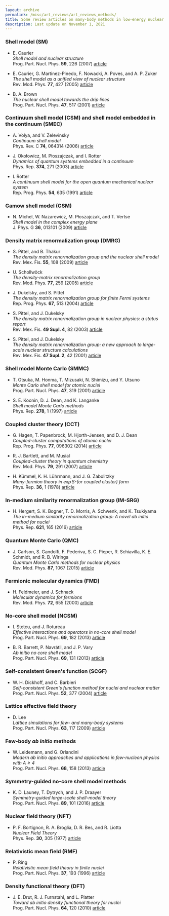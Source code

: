 ```yaml
---
layout: archive
permalink: /misc/art_reviews/art_reviews_methods/
title: Some review articles on many-body methods in low-energy nuclear physics
description: Last update on November 1, 2021
---
```



### Shell model (SM)

[//]: # (caurier07_382)
- E. Caurier  
  _Shell model and nuclear structure_  
  Prog. Part. Nucl. Phys. **59**, 226 (2007) [article](https://dx.doi.org/10.1016/j.ppnp.2006.12.012)  

[//]: # (caurier05_424)
- E. Caurier, G. Martinez-Pinedo, F. Nowacki, A. Poves, and A. P. Zuker  
  _The shell model as a unified view of nuclear structure_  
  Rev. Mod. Phys. **77**, 427 (2005) [article](https://dx.doi.org/10.1103/RevModPhys.77.427)  

[//]: # (brown01_995)
- B. A. Brown  
  _The nuclear shell model towards the drip lines_  
  Prog. Part. Nucl. Phys. **47**, 517 (2001) [article](https://dx.doi.org/10.1016/S0146-6410(01)00159-4)  

### Continuum shell model (CSM) and shell model embedded in the continuum (SMEC)

[//]: # (volya06_94)
- A. Volya, and V. Zelevinsky  
  _Continuum shell model_  
  Phys. Rev. C **74**, 064314 (2006) [article](https://dx.doi.org/10.1103/PhysRevC.74.064314)  

[//]: # (okolowicz03_21)
- J. Oko&#322;owicz, M. P&#322;oszajczak, and I. Rotter  
  _Dynamics of quantum systems embedded in a continuum_  
  Phys. Rep. **374**, 271 (2003) [article](https://dx.doi.org/10.1016/S0370-1573(02)00366-6)  

[//]: # (rotter91_448)
- I. Rotter  
  _A continuum shell model for the open quantum mechanical nuclear system_  
  Rep. Prog. Phys. **54**, 635 (1991) [article](https://dx.doi.org/10.1088/0034-4885/54/4/003)  

### Gamow shell model (GSM)

[//]: # (michel09_2)
- N. Michel, W. Nazarewicz, M. P&#322;oszajczak, and T. Vertse  
  _Shell model in the complex energy plane_  
  J. Phys. G **36**, 013101 (2009) [article](https://dx.doi.org/10.1088/0954-3899/36/1/013101)  


### Density matrix renormalization group (DMRG)

[//]: # (pittel09_2012)
- S. Pittel, and B. Thakur  
  _The density matrix renormalization group and the nuclear shell model_  
  Rev. Mex. Fis. **55**, 108 (2009) [article]()  

[//]: # (schollwock05_479)
- U. Schollw&ouml;ck  
  _The density-matrix renormalization group_  
  Rev. Mod. Phys. **77**, 259 (2005) [article](https://dx.doi.org/10.1103/RevModPhys.77.259)  

[//]: # (dukelsky04_446)
- J. Dukelsky, and S. Pittel  
  _The density matrix renormalization group for finite Fermi systems_  
  Rep. Prog. Phys. **67**, 513 (2004) [article](https://dx.doi.org/10.1088/0034-4885/67/4/R02)  

[//]: # (pittel03_2007)
- S. Pittel, and J. Dukelsky  
  _The density matrix renormalization group in nuclear physics: a status report_  
  Rev. Mex. Fis. **49 Supl. 4**, 82 (2003) [article]()  

[//]: # (pittel01_2008)
- S. Pittel, and J. Dukelsky  
  _The density matrix renormalization group: a new approach to large-scale nuclear structure calculations_  
  Rev. Mex. Fis. **47 Supl. 2**, 42 (2001) [article]()  

### Shell model Monte Carlo (SMMC)

[//]: # (otsuka01_2384)
- T. Otsuka, M. Honma, T. Mizusaki, N. Shimizu, and Y. Utsuno  
  _Monte Carlo shell model for atomic nuclei_  
  Prog. Part. Nucl. Phys. **47**, 319 (2001) [article](https://doi.org/10.1016/S0146-6410(01)00157-0)  

[//]: # (koonin97_586)
- S. E. Koonin, D. J. Dean, and K. Langanke  
  _Shell model Monte Carlo methods_  
  Phys. Rep. **278**, 1 (1997) [article](https://dx.doi.org/10.1016/S0370-1573(96)00017-8)  

### Coupled cluster theory (CCT)

[//]: # (hagen13_939)
- G. Hagen, T. Papenbrock, M. Hjorth-Jensen, and D. J. Dean  
  _Coupled-cluster computations of atomic nuclei_  
  Rep. Prog. Phys. **77**, 096302 (2014) [article](https://dx.doi.org/10.1088/0034-4885/77/9/096302)  

[//]: # (bartlett07_954)
- R. J. Bartlett, and M. Musial  
  _Coupled-cluster theory in quantum chemistry_  
  Rev. Mod. Phys. **79**, 291 (2007) [article](https://dx.doi.org/10.1103/RevModPhys.79.291)  

[//]: # (kummel78_953)
- H. K&uuml;mmel, K. H. L&uuml;hrmann, and J. G. Zabolitzky  
  _Many-fermion theory in $\exp S$-(or coupled cluster) form_  
  Phys. Rep. **36**, 1 (1978) [article](https://dx.doi.org/10.1016/0370-1573(78)90081-9)  


### In-medium similarity renormalization group (IM-SRG)

[//]: # (hergert16_1673)
- H. Hergert, S. K. Bogner, T. D. Morris, A. Schwenk, and K. Tsukiyama  
  _The in-medium similarity renormalization group: A novel ab initio method for nuclei_  
  Phys. Rep. **621**, 165 (2016) [article](http://dx.doi.org/10.1016/j.physrep.2015.12.007)  

### Quantum Monte Carlo (QMC)

[//]: # (carlson15_1610)
- J. Carlson, S. Gandolfi, F. Pederiva, S. C. Pieper, R. Schiavilla, K. E. Schmidt, and R. B. Wiringa  
  _Quantum Monte Carlo methods for nuclear physics_  
  Rev. Mod. Phys. **87**, 1067 (2015) [article](http://dx.doi.org/10.1103/RevModPhys.87.1067)  

### Fermionic molecular dynamics (FMD)

[//]: # (feldmeier00_2337)
- H. Feldmeier, and J. Schnack  
  _Molecular dynamics for fermions_  
  Rev. Mod. Phys. **72**, 655 (2000) [article](https://doi.org/10.1103/RevModPhys.72.655)  

### No-core shell model (NCSM)

[//]: # (stetcu13_238)
- I. Stetcu, and J. Rotureau  
  _Effective interactions and operators in no-core shell model_  
  Prog. Part. Nucl. Phys. **69**, 182 (2013) [article](https://dx.doi.org/10.1016/j.ppnp.2012.10.001)  

[//]: # (barrett13_688)
- B. R. Barrett, P. Navr&aacute;til, and J. P. Vary  
  _Ab initio no core shell model_  
  Prog. Part. Nucl. Phys. **69**, 131 (2013) [article](https://dx.doi.org/10.1016/j.ppnp.2012.10.003)  

### Self-consistent Green's function (SCGF)

[//]: # (dickhoff04_947)
- W. H. Dickhoff, and C. Barbieri  
  _Self-consistent Green's function method for nuclei and nuclear matter_  
  Prog. Part. Nucl. Phys. **52**, 377 (2004) [article](https://dx.doi.org/10.1016/j.ppnp.2004.02.038)  

### Lattice effective field theory

[//]: # (lee09_949)
- D. Lee  
  _Lattice simulations for few- and many-body systems_  
  Prog. Part. Nucl. Phys. **63**, 117 (2009) [article](https://dx.doi.org/10.1016/j.ppnp.2008.12.001)  

### Few-body _ab initio_ methods

[//]: # (leidemann13_214)
- W. Leidemann, and G. Orlandini  
  _Modern ab initio approaches and applications in few-nucleon physics with $A \geq 4$_  
  Prog. Part. Nucl. Phys. **68**, 158 (2013) [article](https://dx.doi.org/10.1016/j.ppnp.2012.09.001)  

### Symmetry-guided no-core shell model methods

[//]: # (launey16_2403)
- K. D. Launey, T. Dytrych, and J. P. Draayer  
  _Symmetry-guided large-scale shell-model theory_  
  Prog. Part. Nucl. Phys. **89**, 101 (2016) [article](http://dx.doi.org/10.1016/j.ppnp.2016.02.001)  

### Nuclear field theory (NFT)

[//]: # (bortignon77_2183)
- P. F. Bortignon, R. A. Broglia, D. R. Bes, and R. Liotta  
  _Nuclear Field Theory_  
  Phys. Rep. **30**, 305 (1977) [article](https://doi.org/10.1016/0370-1573(77)90018-7)  

### Relativistic mean field (RMF)

[//]: # (ring96_2437)
- P. Ring  
  _Relativistic mean field theory in finite nuclei_  
  Prog. Part. Nucl. Phys. **37**, 193 (1996) [article](https://doi.org/10.1016/0146-6410(96)00054-3)  

### Density functional theory (DFT)

[//]: # (drut10_1672)
- J. E. Drut, R. J. Furnstahl, and L. Platter  
  _Toward ab initio density functional theory for nuclei_  
  Prog. Part. Nucl. Phys. **64**, 120 (2010) [article](http://dx.doi.org/10.1016/j.ppnp.2009.09.001)  




